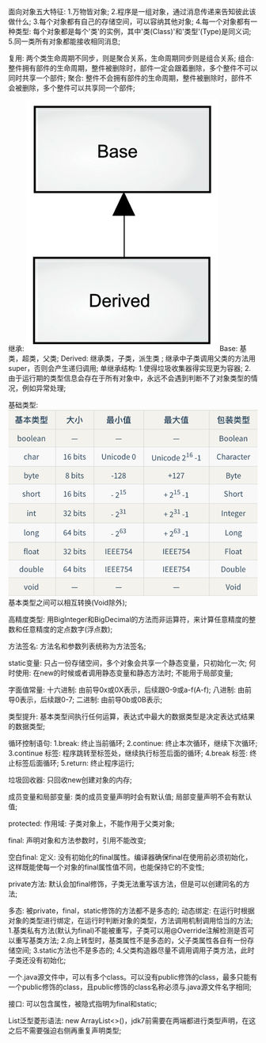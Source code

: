 面向对象五大特征:
    1.万物皆对象;
    2.程序是一组对象，通过消息传递来告知彼此该做什么;
    3.每个对象都有自己的存储空间，可以容纳其他对象;
    4.每一个对象都有一种类型: 每个对象都是每个'类'的实例，其中'类(Class)'和'类型'(Type)是同义词;
    5.同一类所有对象都能接收相同消息;

复用:
    两个类生命周期不同步，则是聚合关系，生命周期同步则是组合关系;
    组合:
        整件拥有部件的生命周期，整件被删除时，部件一定会跟着删除，多个整件不可以同时共享一个部件;
    聚合:
        整件不会拥有部件的生命周期，整件被删除时，部件不会被删除，多个整件可以共享同一个部件;

继承:
    ![img.png](img.png)
    Base: 基类，超类，父类;
    Derived: 继承类，子类，派生类 ;
    继承中子类调用父类的方法用super，否则会产生递归调用;
    单继承结构: 
        1.使得垃圾收集器得实现更为容器;
        2.由于运行期的类型信息会存在于所有对象中，永远不会遇到判断不了对象类型的情况，例如异常处理;

基础类型:
    ![img_1.png](img_1.png)
    基本类型之间可以相互转换(Void除外);

高精度类型:
    用BigInteger和BigDecimal的方法而非运算符，来计算任意精度的整数和任意精度的定点数字(浮点数);

方法签名:
    方法名和参数列表统称为方法签名;

static变量:
    只占一份存储空间，多个对象会共享一个静态变量，只初始化一次;
    何时使用: 在new的时候或者调用静态变量和静态方法时;
    不能用于局部变量;

字面值常量:
    十六进制:
        由前导0x或0X表示，后续跟0-9或a-f(A-f);
    八进制:
        由前导0表示，后续跟0-7;
    二进制:
        由前导0b或0B表示;

类型提升:
    基本类型间执行任何运算，表达式中最大的数据类型是决定表达式结果的数据类型;

循环控制语句:
    1.break: 终止当前循环;
    2.continue: 终止本次循环，继续下次循环;
    3.continue 标签: 程序跳转至标签处，继续执行标签后面的循环;
    4.break 标签: 终止标签后面循环;
    5.return: 终止程序运行;

垃圾回收器:
    只回收new创建对象的内存;

成员变量和局部变量:
    类的成员变量声明时会有默认值;
    局部变量声明不会有默认值;

protected:
    作用域: 子类对象上，不能作用于父类对象;

final: 声明对象和方法参数时，引用不能改变;

空白final:
    定义: 没有初始化的final属性。编译器确保final在使用前必须初始化，这样既能使每一个对象的final属性值不同，也能保持它的不变性;


private方法:
    默认会加final修饰，子类无法重写该方法，但是可以创建同名的方法;

多态:
    被private，final，static修饰的方法都不是多态的;
    动态绑定: 在运行时根据对象的类型进行绑定，在运行时判断对象的类型，方法调用机制调用恰当的方法;
    1.基类私有方法(默认为final)不能被重写，子类可以用@Override注解检测是否可以重写基类方法;
    2.向上转型时，基类属性不是多态的，父子类属性各自有一份存储空间;
    3.static方法也不是多态的;
    4.父类构造器尽量不调用调用子类方法，此时子类还没有初始化;

一个.java源文件中，可以有多个class。可以没有public修饰的class，最多只能有一个public修饰的class，且public修饰的class名称必须与.java源文件名字相同;

接口: 可以包含属性，被隐式指明为final和static;

List泛型菱形语法:
    new ArrayList<>()，jdk7前需要在两端都进行类型声明，在这之后不需要强迫右侧再重复声明类型;
    


    



    